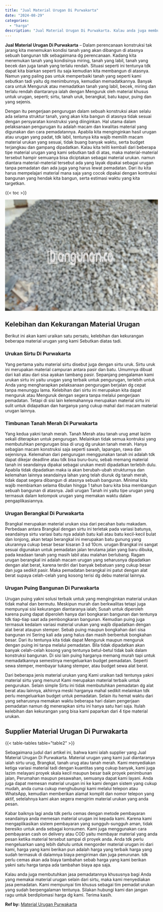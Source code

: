 ```yaml
---
title: "Jual Material Urugan Di Purwakarta"
date: "2024-08-29"
categories: 
  - "harga"
description: "Jual Material Urugan Di Purwakarta. Kalau anda juga membutuhkan jasa pemadatannya khususnya bagi Anda yang memakai material urugan selain dari sirtu, maka ka..."
---
```


**Jual Material Urugan Di Purwakarta** – Dalam perencanaan konstruksi tak jarang kita menemukan kondisi tanah yang akan dibangun di atasnya sebuah bangunan tdk sebagaimana dg perencanaan. Kadang kita menemukan tanah yang kondisinya miring, tanah yang labil, tanah yang becek dan juga tanah yang terlalu rendah. Situasi seperti ini tentunya tdk dapat kita biarkan seperti itu saja kemudian kita membangun di atasnya. Namun yang paling pas untuk memperbaiki tanah yang seperti kami sebutkan tadi yaitu dg menimbunnya, kemudian memadatkannya. Banyak cara untuk Menguruk atau memadatkan tanah yang labil, becek, miring dan terlalu rendah diantaranya ialah dengan Menguruk oleh material khusus untuk urugan, seperti; sirtu, tanah uruk, berangkal, batu kapur, puing dan yang sejenis.

Dengan itu pengerjaan pengurugan dalam sebuah konstruksi akan selalu ada selama struktur tanah, yang akan kita bangun di atasnya tidak sesuai dengan persyaratan konstruksi yang diinginkan. Hal utama dalam pelaksanaan pengurugan itu adalah macam dan kwalitas material yang digunakan dan cara pemadatannya. Apabila kita menginginkan hasil urugan atau urugan yang padat, tdk labil, tentunya kita wajib memilih macam material urukan yang sesuai, tidak buang banyak waktu, serta budget terjangkau dan gampang dipadatkan. Kalau kita teliti kembali dari beberapa tipe material urugan yang kami sebutkan tadi di atas, maka material-material tersebut hampir semuanya bisa diciptakan sebagai material urukan. namun diantara material-material tersebut ada yang layak dipakai sebagai urugan tanpa pemadatan dan ada juga yang harus lewat pemadatan. Dari itu kita harus mempelajari material mana saja yang cocok dipakai dengan kontruksi bangunan yang hendak kita bangun, serta estimasi waktu yang kita targetkan.

{{< toc >}}

![Jual Material Urugan Di Purwakarta](/images/jual-urugan-20.png)

## Kelebihan dan Kekurangan Material Urugan

Berikut ini akan kami uraikan satu persatu, kelebihan dan kekurangan beberapa material urugan yang kami Sebutkan diatas tadi.

### Urukan Sirtu Di Purwakarta

Yang pertama yaitu material sirtu disebut juga dengan sirtu uruk. Sirtu uruk ini merupakan material campuran antara pasir dan batu. Umumnya dibuat dari kali atau dari sisa ayakan tambang pasir. Sepanjang pengalaman kami urukan sirtu ini yaitu urugan yang terbaik untuk pengurugan, terlebih untuk Anda yang mengharapkan pelaksanaan pengurugan berjalan dg cepat tanpa menunggu lama. Kelebihan dari sirtu ini merupakan kita dapat menguruk atau Menguruk dengan segera tanpa melalui pengerjaan pemadatan. Tetapi di sisi lain kelemahannya merupakan material sirtu ini sulit untuk didapatkan dan harganya yang cukup mahal dari macam material urugan lainnya.

### Timbunan Tanah Merah Di Purwakarta

Yang kedua yakni tanah merah. Tanah Merah atau tanah urug amat lazim sekali diterapkan untuk pengurugan. Melainkan tidak semua kontruksi yang membutuhkan pengurugan bisa di urug dg urukan tanah merah. Hanya sebagian macam konstruksi saja seperti sawah, lapangan, rawa dan sejenisnya. Kelemahan dari pengurugan menggunakan tanah ini adalah tdk dapat dikejar deadline atau tdk bisa buru-buru, sebab memang material tanah ini seandainya dipakai sebagai urukan mesti dipadatkan terlebih dulu. Apabila tidak dipadatkan maka ia akan berubah-ubah strukturnya dan kelemahan lainnya seandainya lahan yang telah diuruk dg tanah merah, tidak dapat segera dibangun di atasnya sebuah bangunan. Minimal kita wajib membiarkan selama 6bulan hingga 1 tahun baru kita bisa membangun sebuah bangunan di atasnya. Jadi urugan Tanah ini yaitu tipe urugan yang termasuk dalam kelompok urugan yang memakan waktu dalam pengaplikasiannya.

### Urugan Berangkal Di Purwakarta

Brangkal merupakan material urukan sisa dari pecahan batu makadam. Perbedaan antara Brangkal dengan sirtu ini terletak pada variasi batunya, seandainya sirtu variasi batu nya adalah batu kali atau batu kecil-kecil bulat dan lonjong, akan tetapi berangkal ini merupakan batu gunung yang ukurannya cukup besar besar kisaran 3 sd 10cm. urugan Brangkal ini sangat sesuai digunakan untuk pemadatan jalan terutama jalan yang baru dibuka, pada keadaan tanah yang masih labil atau malahan berlubang. Ragam urugan berangkal ini adalah macam urugan yang seharusnya dipadatkan dengan alat berat, karena terdiri dari banyak bebatuan yang cukup besar dan juga sedikit pasir. Maka pemadatan berangkal ini patut dengan alat berat supaya celah-celah yang kosong terisi dg debu material lainnya.

### Urugan Puing Bangunan Di Purwakarta

Urugan puing yakni solusi terbaik untuk yang menginginkan material urukan tidak mahal dan bermutu. Meskipun murah dan berkwalitas tetapi juga mempunyai sisi kekurangan diantaranya ialah; Susah untuk diperoleh karena puing dapat diperoleh hanya dari bongkaran bangunan dan tentunya tdk tiap-tiap saat ada pembongkaran bangunan. Kemudian puing juga termasuk kedalam variasi material urukan yang wajib dipadatkan dengan alat berat ataupun stemper. Sebab puing maupun bongkahan dari sisa bangunan ini Sering kali ada yang halus dan masih berbentuk bongkahan besar. Dari itu tentunya kita tidak dapat Menguruk maupun menguruk dengan puing ini tanpa melalui pemadatan. Bila tidak dipadatkan akan banyak celah-celah kosong yang tentunya betul-betul tidak baik dalam konstruksi bangunan. Di sisi lain puing harganya memang murah tapi untuk memadatkannya semestinya mengeluarkan budget pemadatan. Seperti sewa stemper, membayar tukang stemper, atau budget sewa alat berat.

Dari beberapa jenis material urukan yang Kami uraikan tadi tentunya yakni material sirtu yang menurut Kami merupakan material terbaik untuk pengurukan. Selain simple Sirtu ini tidak membutuhkan pemadatan dg alat berat atau lainnya, akhirnya meski harganya mahal sedikit melainkan tdk perlu mengeluarkan budget untuk pemadatan. Selain itu hemat waktu dari yang seharusnya memakan waktu beberapa hari dalam pengerjaan pemadatan namun dg menerapkan sirtu ini hanya satu hari saja. Itulah kelebihan dan kekurangan yang bisa kami paparkan dari 4 tipe material urukan.

## Supplier Material Urugan Di Purwakarta

{{< table-tables table="table2" >}}

Sebagaimana judul dari artikel ini, bahwa kami ialah supplier yang Jual Material Urugan Di Purwakarta. Material urugan yang kami jual diantaranya ialah sirtu urug, Brangkal, tanah urug atau tanah merah. Kami menyediakan ketiga variasi material tadi dengan kuantitas yang cukup banyak, kami juga lazim melayani proyek skala kecil maupun besar baik proyek penimbunan jalan, Perumahan maupun pesawahan, semuanya dapat kami layani. Anda juga dapat memesan material urugan ini ke kami dengan sistem yang cukup mudah, anda cuma cukup menghubungi kami melalui telepon atau WhatsApp, kemudian memberikan alamat komplit dan nomor telepon yang aktif, setelahnya kami akan segera mengirim material urukan yang anda pesan.

Kabar baiknya lagi anda tdk perlu cemas dengan metode pembayaran seandainya anda memesan material urugan ini kepada kami. Karena kami mengaplikasikan sistem pembayaran yang sungguh-sungguh aman, tidak beresiko untuk anda sebagai konsumen. Kami juga menggunakan cara pembayaran cash on delivery atau COD yaitu membayar material yang anda pesan ketika material tersebut sampai di proyek anda. Anda tdk perlu mengeluarkan uang lebih dahulu untuk mengorder material urugan ini dari kami, harga yang kami berikan pun adalah harga yang terbaik harga yang sudah termasuk di dalamnya biaya pengiriman dan juga penurunan. tdk perlu cemas akan ada biaya tambahan sebab harga yang kami berikan yakni satu harga tanpa ada tambahan biaya apa saja.

Kalau anda juga membutuhkan jasa pemadatannya khususnya bagi Anda yang memakai material urugan selain dari sirtu, maka kami menyediakan jasa pemadatan. Kami mempunyai tim khusus sebagai tim pemadat urukan yang sudah berpengalaman tentunya. Silakan hubungi kami dan jangan ragu untuk berdiplomasi harga dg kami. Terima kasih.

**Ref by:** [Material Urugan Purwakarta](https://id.wikipedia.org/wiki/Material)
